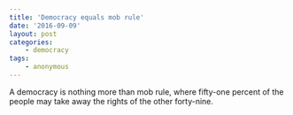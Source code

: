 ```yaml
---
title: 'Democracy equals mob rule'
date: '2016-09-09'
layout: post
categories:
    - democracy
tags:
    - anonymous
---
```


A democracy is nothing more than mob rule, where fifty-one percent of the people may take away the rights of the other forty-nine.
